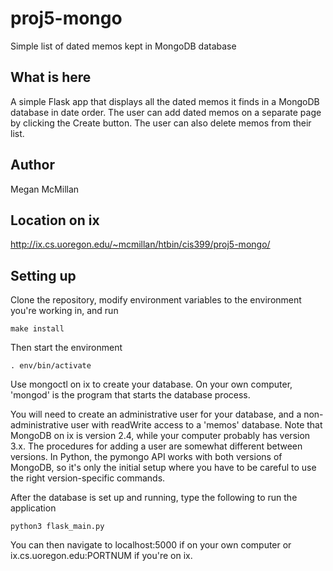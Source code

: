 # proj5-mongo
Simple list of dated memos kept in MongoDB database

## What is here

A simple Flask app that displays all the dated memos it finds in a MongoDB database in date order.
The user can add dated memos on a separate page by clicking the Create button. The user
can also delete memos from their list.

## Author

Megan McMillan

## Location on ix

http://ix.cs.uoregon.edu/~mcmillan/htbin/cis399/proj5-mongo/

## Setting up

Clone the repository, modify environment variables to the environment you're working in, and run
```
make install
```
Then start the environment
```
. env/bin/activate
```

Use mongoctl on ix to create your database.  On your own computer, 'mongod' is the program that starts the database process.  

You will need to create an administrative user for your database, and a non-administrative user with readWrite access to a
'memos' database.  Note that MongoDB on ix is version 2.4, while your computer probably has version 3.x.  The procedures for
adding a user are somewhat different between versions. In Python, the pymongo API works with both versions of MongoDB, so it's only the initial setup where you have to be careful to use the right version-specific commands.

After the database is set up and running, type the following to run the application
```
python3 flask_main.py
```
You can then navigate to localhost:5000 if on your own computer or ix.cs.uoregon.edu:PORTNUM if you're on ix.
